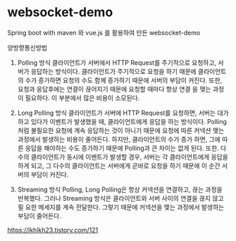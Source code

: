 # websocket-demo

Spring boot with maven 와 vue.js 를 활용하여 만든 websocket-demo 

양방향통신방법
1) Polling 방식 
	 클라이언트가 서버에서 HTTP Request를 주기적으로 요청하고, 서버가 응답하는 방식이다. 클라이언트가 주기적으로 요청을 하기 때문에 클라이언트의  	 수가 증가하면 요청의 수도 함께 증가하기 때문에 서버의 부담이 커진다. 또한, 요청과 응답후에는 연결이 끊어지기 때문에 요청할 때마다 항상 연결		을 맺는 과정이 필요하다. 이 부분에서 많은 비용이 소모된다.
	 
2) Long Polling 방식
	 클라이언트가 서버에 HTTP Request를 요청하면, 서버는 대가하고 있다가 이벤트가 발생했을 때, 클라이언트에게 응답을 하는 방식이다. Polling 처럼    불필요한 요청에 계속 응답하는 것이 아니기 때문에 요청에 따른 커넥션 맺는 과정에서 발생하는 비용이 줄어든다. 하지만, 클라이언트의 수가 증가    하면, 그에 따른 응답을 해야하는 수도 증가하기 때문에 Polling과 큰 차이는 없게 된다. 또한. 다수의 클라이언트가 동시에 이벤트가 발생할 경우, 
   서버는 각 클라이언트에게 응답을 하게 되고, 그 다수의 클라이언트는 서버에게 곧바로 요청을 하기 때문에 이 순간 서버의 부담이 커진다.

3) Streaming 방식
	 Polling, Long Polling은 항상 커넥션을 연결하고, 끊는 과정을 반복했다. 그러나 Streaming 방식은 클라이언트와 서버 사이의 연결을 끊지 않고 필  	 요한 메세지를 계속 전달한다. 그렇기 때문에 커넥션을 맺는 과정에서 발생하는 부담이 줄어든다.

https://lkhlkh23.tistory.com/121 

